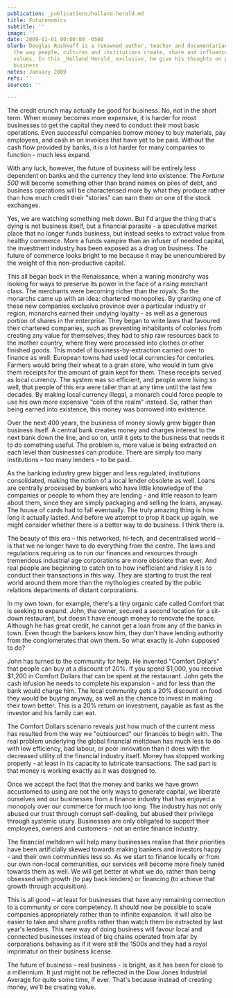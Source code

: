 ```yaml
---
publication: _publications/holland-herald.md
title: Futurenomics
subtitle: ''
image: ''
date: 2009-01-01 00:00:00 -0500
blurb: Douglas Rushkoff is a renowned author, teacher and documentarian. He investigates
  the way people, cultures and institutions create, share and influence each other's
  values. In this _Holland Herald_ exclusive, he give his thoughts on post-crisis
  business
notes: January 2009
refs: ''
sources: ''

---
```

The credit crunch may actually be good for business. No, not in the short term. When money becomes more expensive, it is harder for most businesses to get the capital they need to conduct their most basic operations. Even successful companies borrow money to buy materials, pay employees, and cash in on invoices that have yet to be paid. Without the cash flow provided by banks, it is a lot harder for many companies to function - much less expand.

With any luck, however, the future of business will be entirely less dependent on banks and the currency they lend into existence. The _Fortune 500_ will become something other than brand names on piles of debt, and business operations will be characterised more by what they produce rather than how much credit their "stories" can earn them on one of the stock exchanges.

Yes, we are watching something melt down. But I'd argue the thing that's dying is not business itself, but a financial parasite - a speculative market place that no longer funds business, but instead seeks to extract value from healthy commerce. More a funds vampire than an infuser of needed capital, the investment industry has been exposed as a drag on business. The future of commerce looks bright to me because it may be unencumbered by the weight of this non-productive capital. 

This all began back in the Renaissance, when a waning monarchy was looking for ways to preserve its power in the face of a rising merchant class. The merchants were becoming richer than the royals. So the monarchs came up with an idea: chartered monopolies. By granting one of these new companies exclusive province over a particular industry or region, monarchs earned their undying loyalty - as well as a generous portion of shares in the enterprise. They began to write laws that favoured their chartered companies, such as preventing inhabitants of colonies from creating any value for themselves; they had to ship raw resources back to the mother country, where they were processed into clothes or other finished goods. This model of business-by-extraction carried over to finance as well. European towns had used local currencies for centuries. Farmers would bring their wheat to a grain store, who would in turn give them receipts for the amount of grain kept for them. These receipts served as local currency. The system was so efficient, and people were living so well, that people of this era were taller than at any time until the last few decades. By making local currency illegal, a monarch could force people to use his own more expensive “coin of the realm" instead. So, rather than being earned into existence, this money was borrowed into existence. 

Over the next 400 years, the business of money slowly grew bigger than business itself. A central bank creates money and charges interest to the next bank down the line, and so on, until it gets to the business that needs it to do something useful. The problem is, more value is being extracted on each level than businesses can produce. There are simply too many institutions – too many lenders – to be paid. 

As the banking industry grew bigger and less regulated, institutions consolidated, making the notion of a local lender obsolete as well. Loans are centrally processed by bankers who have little knowledge of the companies or people to whom they are lending - and little reason to learn about them, since they are simply packaging and selling the loans, anyway. The house of cards had to fall eventually. The truly amazing thing is how long it actually lasted. And before we attempt to prop it back up again, we might consider whether there is a better way to do business. I think there is. 

The beauty of this era – this networked, hi-tech, and decentralised world – is that we no longer have to do everything from the centre. The laws and regulations requiring us to run our finances and resources through tremendous industrial age corporations are more obsolete than ever. And real people are beginning to catch on to how inefficient and risky it is to conduct their transactions in this way. They are starting to trust the real world around them more than the mythologies created by the public relations departments of distant corporations. 

In my own town, for example, there's a tiny organic cafe called Comfort that is seeking to expand. John, the owner, secured a second location for a sit-down restaurant, but doesn't have enough money to renovate the space. Although he has great credit, he cannot get a loan from any of the banks in town. Even though the bankers know him, they don't have lending authority from the conglomerates that own them. So what exactly is John supposed to do? 

John has turned to the community for help. He invented "Comfort Dollars” that people can buy at a discount of 20%. If you spend $1,000, you receive $1,200 in Comfort Dollars that can be spent at the restaurant. John gets the cash infusion he needs to complete his expansion - and for less than the bank would charge him. The local community gets a 20% discount on food they would be buying anyway, as well as the chance to invest in making their town better. This is a 20% return on investment, payable as fast as the investor and his family can eat. 

The Comfort Dollars scenario reveals just how much of the current mess has resulted from the way we "outsourced” our finances to begin with. The real problem underlying the global financial meltdown has much less to do with low efficiency, bad labour, or poor innovation than it does with the decreased utility of the financial industry itself. Money has stopped working properly - at least in its capacity to lubricate transactions. The sad part is that money is working exactly as it was designed to. 

Once we accept the fact that the money and banks we have grown accustomed to using are not the only ways to generate capital, we liberate ourselves and our businesses from a finance industry that has enjoyed a monopoly over our commerce for much too long. The industry has not only abused our trust through corrupt self-dealing, but abused their privilege through systemic usury. Businesses are only obligated to support their employees, owners and customers - not an entire finance industry. 

The financial meltdown will help many businesses realise that their priorities have been artificially skewed towards making bankers and investors happy - and their own communities less so. As we start to finance locally or from our own non-local communities, our services will become more finely tuned towards them as well. We will get better at what we do, rather than being obsessed with growth (to pay back lenders) or financing (to achieve that growth through acquisition). 

This is all good – at least for businesses that have any remaining connection to a community or core competency. It should now be possible to scale companies appropriately rather than to infinite expansion. It will also be easier to take and share profits rather than watch them be extracted by last year's lenders. This new way of doing business will favour local and connected businesses instead of big chains operated from afar by corporations behaving as if it were still the 1500s and they had a royal imprimatur on their business license. 

The future of business – real business - is bright, as it has been for close to a millennium. It just might not be reflected in the Dow Jones Industrial Average for quite some time, if ever. That's because instead of creating money, we'll be creating value.